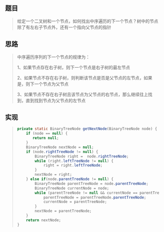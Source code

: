 ## 题目

> 给定一个二叉树和一个节点，如何找出中序遍历的下一个节点？树中的节点除了有左右子节点外，还有一个指向父节点的指针

## 思路

> 中序遍历序列的下一个节点的规律为：
>
> 1、如果节点存在右子树，则下一个节点是右子树的最左节点
>
> 2、如果节点不存在右子树，则判断该节点是否是父节点的左节点，如果是，则下一个节点为父节点
>
> 3、如果节点不存在右子树且该节点为父节点的右节点，那么继续往上找到，直到找到节点为父节点的左节点

## 实现

> ```java
> private static BinaryTreeNode getNextNode(BinaryTreeNode node) {
>     if (node == null) {
>        return null;
>     }
>     BinaryTreeNode nextNode = null;
>     if (node.rightTreeNode != null) {
>         BinaryTreeNode right =  node.rightTreeNode;
>         while (right.leftTreeNode != null) {
>             right = right.leftTreeNode;
>         }
>         nextNode = right;
>     } else if(node.parentTreeNode != null) {
>         BinaryTreeNode parentTreeNode = node.parentTreeNode;
>         BinaryTreeNode currentNode = node;
>         while (parentTreeNode != null && currentNode == parentTreeNode.rightTreeNode) {
>             parentTreeNode = parentTreeNode.parentTreeNode;
>             currentNode = parentTreeNode;
>         }
>         nextNode = parentTreeNode;
>     }
>     return nextNode;
> }
> ```




